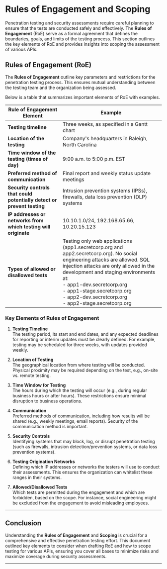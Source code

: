 # Rules of Engagement and Scoping

Penetration testing and security assessments require careful planning to ensure that the tests are conducted safely and effectively. The **Rules of Engagement** (RoE) serve as a formal agreement that defines the boundaries, goals, and limits of the testing process. This section outlines the key elements of RoE and provides insights into scoping the assessment of various APIs.

## Rules of Engagement (RoE)

The **Rules of Engagement** outline key parameters and restrictions for the penetration testing process. This ensures mutual understanding between the testing team and the organization being assessed. 

Below is a table that summarizes important elements of RoE with examples.

| **Rule of Engagement Element**                                  | **Example**                                                                                             |
|-----------------------------------------------------------------|---------------------------------------------------------------------------------------------------------|
| **Testing timeline**                                             | Three weeks, as specified in a Gantt chart                                                              |
| **Location of the testing**                                      | Company's headquarters in Raleigh, North Carolina                                                       |
| **Time window of the testing (times of day)**                    | 9:00 a.m. to 5:00 p.m. EST                                                                              |
| **Preferred method of communication**                            | Final report and weekly status update meetings                                                          |
| **Security controls that could potentially detect or prevent testing** | Intrusion prevention systems (IPSs), firewalls, data loss prevention (DLP) systems                       |
| **IP addresses or networks from which testing will originate**   | 10.10.1.0/24, 192.168.65.66, 10.20.15.123                                                               |
| **Types of allowed or disallowed tests**                         | Testing only web applications (app1.secretcorp.org and app2.secretcorp.org). No social engineering attacks are allowed. SQL injection attacks are only allowed in the development and staging environments at: <br> - app1-dev.secretcorp.org <br> - app1-stage.secretcorp.org <br> - app2-dev.secretcorp.org <br> - app2-stage.secretcorp.org |

### Key Elements of Rules of Engagement

1. **Testing Timeline**  
   The testing period, its start and end dates, and any expected deadlines for reporting or interim updates must be clearly defined. For example, testing may be scheduled for three weeks, with updates provided weekly.

2. **Location of Testing**  
   The geographical location from where testing will be conducted. Physical proximity may be required depending on the test, e.g., on-site vs. remote testing.

3. **Time Window for Testing**  
   The hours during which the testing will occur (e.g., during regular business hours or after hours). These restrictions ensure minimal disruption to business operations.

4. **Communication**  
   Preferred methods of communication, including how results will be shared (e.g., weekly meetings, email reports). Security of the communication method is important.

5. **Security Controls**  
   Identifying systems that may block, log, or disrupt penetration testing (such as firewalls, intrusion detection/prevention systems, or data loss prevention systems).

6. **Testing Origination Networks**  
   Defining which IP addresses or networks the testers will use to conduct their assessments. This ensures the organization can whitelist these ranges in their systems.

7. **Allowed/Disallowed Tests**  
   Which tests are permitted during the engagement and which are forbidden, based on the scope. For instance, social engineering might be excluded from the engagement to avoid misleading employees.

---

## Conclusion

Understanding the **Rules of Engagement** and **Scoping** is crucial for a comprehensive and effective penetration testing effort. This document outlined key elements to consider when drafting RoE and how to scope testing for various APIs, ensuring you cover all bases to minimize risks and maximize coverage during security assessments.

---

